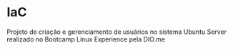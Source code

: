 # IaC
Projeto de criação e gerenciamento de usuários no sistema Ubuntu Server realizado no Bootcamp Linux Experience pela DIO.me
